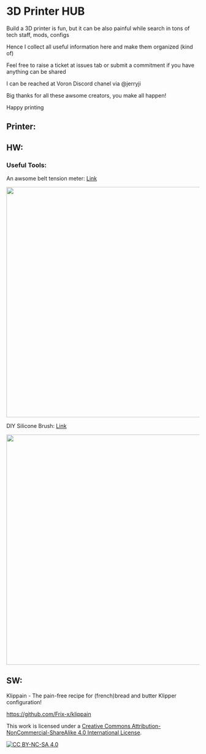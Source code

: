 # 3D Printer HUB
Build a 3D printer is fun, but it can be also painful while search in tons of tech staff, mods, configs

Hence I collect all useful information here and make them organized (kind of) 

Feel free to raise a ticket at issues tab or submit a commitment if you have anything can be shared

I can be reached at Voron Discord chanel via @jerryji

Big thanks for all these awsome creators, you make all happen!

Happy printing


## Printer:


## HW:

### Useful Tools:

An awsome belt tension meter: [Link](https://github.com/Diyshift/3D-Printer/tree/main/GT2%20Belt%20Tension%20Meter)

<img src="https://github.com/Diyshift/3D-Printer/blob/main/GT2%20Belt%20Tension%20Meter/Images/meteronbelt.JPG" width=600>

DIY Silicone Brush: [Link](https://github.com/Diyshift/3D-Printer/tree/main/Silicone%20Brush%20for%20Decontaminator)

<img src="https://github.com/Diyshift/3D-Printer/raw/main/Silicone%20Brush%20for%20Decontaminator/Images/brush_iso.png" width=600>


## SW:

Klippain - The pain-free recipe for (french)bread and butter Klipper configuration!

https://github.com/Frix-x/klippain



This work is licensed under a
[Creative Commons Attribution-NonCommercial-ShareAlike 4.0 International License][cc-by-nc-sa].

[![CC BY-NC-SA 4.0][cc-by-nc-sa-image]][cc-by-nc-sa]

[cc-by-nc-sa]: http://creativecommons.org/licenses/by-nc-sa/4.0/
[cc-by-nc-sa-image]: https://licensebuttons.net/l/by-nc-sa/4.0/88x31.png
[cc-by-nc-sa-shield]: https://img.shields.io/badge/License-CC%20BY--NC--SA%204.0-lightgrey.svg
